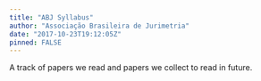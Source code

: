 ```yaml
---
title: "ABJ Syllabus"
author: "Associação Brasileira de Jurimetria"
date: "2017-10-23T19:12:05Z"
pinned: FALSE
---
```


A track of papers we read and papers we collect to read in future.
